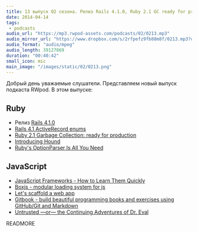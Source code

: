 ```yaml
---
title: 13 выпуск 02 сезона. Релиз Rails 4.1.0, Ruby 2.1 GC ready for production, Hound, Boxjs, Gitbook и прочее
date: 2014-04-14
tags:
 - podcasts
audio_url: "https://mp3.rwpod-assets.com/podcasts/02/0213.mp3"
audio_mirror_url: "https://www.dropbox.com/s/2rfpefz9fb88m8f/0213.mp3?dl=1"
audio_format: "audio/mpeg"
audio_length: 39127869
duration: "00:40:42"
small_icon: mic
main_image: "/images/static/02/0213.png"
---
```


Добрый день уважаемые слушатели. Представляем новый выпуск подкаста RWpod. В этом выпуске:

## Ruby

 - Релиз [Rails 4.1.0](http://weblog.rubyonrails.org/2014/4/8/Rails-4-1/)
 - [Rails 4.1 ActiveRecord enums](http://dev.mikamai.com/post/82355998967/rails-4-1-activerecord-enums)
 - [Ruby 2.1 Garbage Collection: ready for production](http://samsaffron.com/archive/2014/04/08/ruby-2-1-garbage-collection-ready-for-production)
 - [Introducing Hound](http://robots.thoughtbot.com/introducing-hound)
 - [Ruby's OptionParser Is All You Need](http://blog.ericrafaloff.com/rubys-optionparser-is-all-you-need.html)

## JavaScript

 - [JavaScript Frameworks - How to Learn Them Quickly](http://www.funnyant.com/javascript-frameworks/)
 - [Boxjs - modular loading system for js](http://boxjs.com/)
 - [Let's scaffold a web app](http://yeoman.io/codelab.html)
 - [Gitbook - build beautiful programming books and exercises using GitHub/Git and Markdown](http://www.gitbook.io/)
 - [Untrusted —or— the Continuing Adventures of Dr. Eval](http://alexnisnevich.github.io/untrusted/)

READMORE

